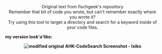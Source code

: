 <CENTER>Original text from fischgeek's repository</CENTER>

<div align="center">
Remember that bit of code you wrote, but can't remember exactly where you wrote it?<br>
Try using this tool to target a directory and search for a keyword inside of your code files.<r>
</div>
<b>


my version look'a'like:<br>

<div align="center"><img src="https://github.com/Ixiko/AHK-CodeSearch/blob/master/assets/Screenshot.png" alt="modified original AHK-CodeSearch Screenshot - Ixiko"></div>
